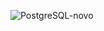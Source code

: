 ![PostgreSQL-novo](https://github.com/user-attachments/assets/86d8d956-842e-464d-9fc4-82bcf9f2457f)
